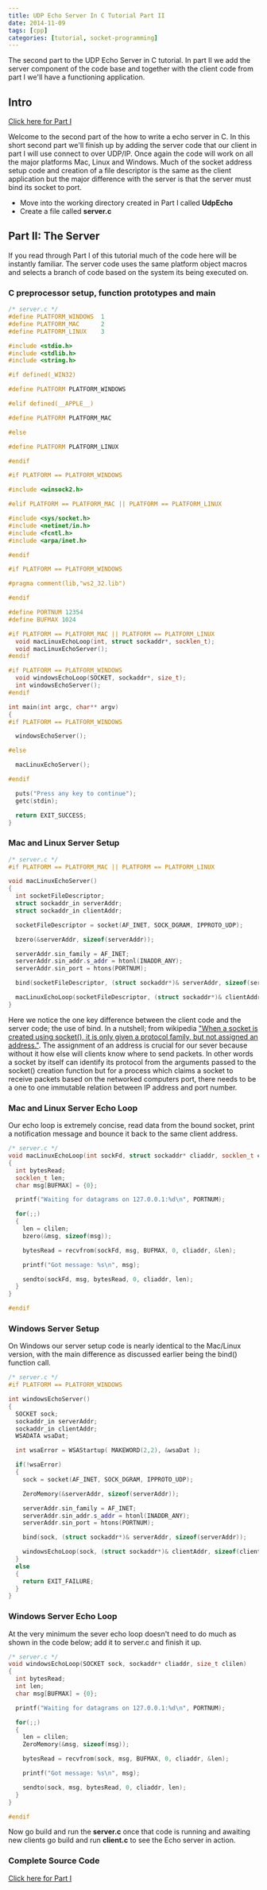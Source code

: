 ```yaml
---
title: UDP Echo Server In C Tutorial Part II
date: 2014-11-09
tags: [cpp]
categories: [tutorial, socket-programming]
---
```

The second part to the UDP Echo Server in C tutorial. In part II we add the server component of the code base and together with the client code from part I we'll have a functioning application.

<!-- more -->
## Intro
[Click here for Part I](/2014/11/08/udpechoinc)

Welcome to the second part of the how to write a echo server in C. In this short second part we'll finish up by adding the server code that our client in part I will use connect to over UDP/IP. Once again the code will work on all the major platforms Mac, Linux and Windows. Much of the socket address setup code and creation of a file descriptor is the same as the client application but the major difference with the server is that the server must bind its socket to port.

- Move into the working directory created in Part I called **UdpEcho**
- Create a file called **server.c**

## Part II: The Server

If you read through Part I of this tutorial much of the code here will be instantly familiar. The server code uses the same platform object macros and selects a branch of code based on the system its being executed on.

### C preprocessor setup, function prototypes and main

```cpp
/* server.c */
#define PLATFORM_WINDOWS  1
#define PLATFORM_MAC      2
#define PLATFORM_LINUX    3

#include <stdio.h>
#include <stdlib.h>
#include <string.h>

#if defined(_WIN32)

#define PLATFORM PLATFORM_WINDOWS

#elif defined(__APPLE__)

#define PLATFORM PLATFORM_MAC

#else

#define PLATFORM PLATFORM_LINUX

#endif

#if PLATFORM == PLATFORM_WINDOWS

#include <winsock2.h>

#elif PLATFORM == PLATFORM_MAC || PLATFORM == PLATFORM_LINUX

#include <sys/socket.h>
#include <netinet/in.h>
#include <fcntl.h>
#include <arpa/inet.h>

#endif

#if PLATFORM == PLATFORM_WINDOWS

#pragma comment(lib,"ws2_32.lib")

#endif

#define PORTNUM 12354
#define BUFMAX 1024

#if PLATFORM == PLATFORM_MAC || PLATFORM == PLATFORM_LINUX
  void macLinuxEchoLoop(int, struct sockaddr*, socklen_t);
  void macLinuxEchoServer();
#endif

#if PLATFORM == PLATFORM_WINDOWS
  void windowsEchoLoop(SOCKET, sockaddr*, size_t);
  int windowsEchoServer();
#endif

int main(int argc, char** argv)
{
#if PLATFORM == PLATFORM_WINDOWS

  windowsEchoServer();

#else

  macLinuxEchoServer();

#endif

  puts("Press any key to continue");
  getc(stdin);

  return EXIT_SUCCESS;
}
```

### Mac and Linux Server Setup

```cpp
/* server.c */
#if PLATFORM == PLATFORM_MAC || PLATFORM == PLATFORM_LINUX

void macLinuxEchoServer()
{
  int socketFileDescriptor;
  struct sockaddr_in serverAddr;
  struct sockaddr_in clientAddr;

  socketFileDescriptor = socket(AF_INET, SOCK_DGRAM, IPPROTO_UDP);

  bzero(&serverAddr, sizeof(serverAddr));

  serverAddr.sin_family = AF_INET;
  serverAddr.sin_addr.s_addr = htonl(INADDR_ANY);
  serverAddr.sin_port = htons(PORTNUM);

  bind(socketFileDescriptor, (struct sockaddr*)& serverAddr, sizeof(serverAddr));

  macLinuxEchoLoop(socketFileDescriptor, (struct sockaddr*)& clientAddr, sizeof(clientAddr));
}
```

Here we notice the one key difference between the client code and the server code; the use of bind. In a nutshell; from wikipedia ["When a socket is created using socket(), it is only given a protocol family, but not assigned an address."](http://en.wikipedia.org/wiki/Berkeley_sockets#bind.28.29). The assignment of an address is crucial for our sever because without it how else will clients know where to send packets. In other words a socket by itself can identify its protocol from the arguments passed to the socket() creation function but for a process which claims a socket to receive packets based on the networked computers port, there needs to be a one to one immutable relation between IP address and port number.

### Mac and Linux Server Echo Loop

Our echo loop is extremely concise, read data from the bound socket, print a notification message and bounce it back to the same client address.

```cpp
/* server.c */
void macLinuxEchoLoop(int sockFd, struct sockaddr* cliaddr, socklen_t clilen)
{
  int bytesRead;
  socklen_t len;
  char msg[BUFMAX] = {0};

  printf("Waiting for datagrams on 127.0.0.1:%d\n", PORTNUM);

  for(;;)
  {
    len = clilen;
    bzero(&msg, sizeof(msg));

    bytesRead = recvfrom(sockFd, msg, BUFMAX, 0, cliaddr, &len);

    printf("Got message: %s\n", msg);

    sendto(sockFd, msg, bytesRead, 0, cliaddr, len);
  }
}

#endif
```

### Windows Server Setup

On Windows our server setup code is nearly identical to the Mac/Linux version, with the main difference as discussed earlier being the bind() function call.

```cpp
/* server.c */
#if PLATFORM == PLATFORM_WINDOWS

int windowsEchoServer()
{
  SOCKET sock;
  sockaddr_in serverAddr;
  sockaddr_in clientAddr;
  WSADATA wsaDat;

  int wsaError = WSAStartup( MAKEWORD(2,2), &wsaDat );

  if(!wsaError)
  {
    sock = socket(AF_INET, SOCK_DGRAM, IPPROTO_UDP);

    ZeroMemory(&serverAddr, sizeof(serverAddr));

    serverAddr.sin_family = AF_INET;
    serverAddr.sin_addr.s_addr = htonl(INADDR_ANY);
    serverAddr.sin_port = htons(PORTNUM);

    bind(sock, (struct sockaddr*)& serverAddr, sizeof(serverAddr));

    windowsEchoLoop(sock, (struct sockaddr*)& clientAddr, sizeof(clientAddr));
  }
  else
  {
    return EXIT_FAILURE;
  }
}
```

### Windows Server Echo Loop

At the very minimum the sever echo loop doesn't need to do much as shown in the code below; add it to server.c and finish it up.

```cpp
/* server.c */
void windowsEchoLoop(SOCKET sock, sockaddr* cliaddr, size_t clilen)
{
  int bytesRead;
  int len;
  char msg[BUFMAX] = {0};

  printf("Waiting for datagrams on 127.0.0.1:%d\n", PORTNUM);

  for(;;)
  {
    len = clilen;
    ZeroMemory(&msg, sizeof(msg));

    bytesRead = recvfrom(sock, msg, BUFMAX, 0, cliaddr, &len);

    printf("Got message: %s\n", msg);

    sendto(sock, msg, bytesRead, 0, cliaddr, len);
  }
}

#endif
```

Now go build and run the **server.c** once that code is running and awaiting new clients go build and run **client.c** to see the Echo server in action.

### Complete Source Code

<script src="https://gist.github.com/taywils/f656feda0bca7cbd8a78.js"> </script>

[Click here for Part I](/2014/11/08/udpechoinc)
